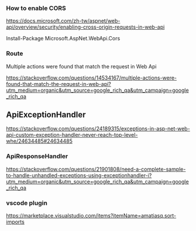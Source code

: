 ### How to enable CORS
https://docs.microsoft.com/zh-tw/aspnet/web-api/overview/security/enabling-cross-origin-requests-in-web-api

Install-Package Microsoft.AspNet.WebApi.Cors

### Route
Multiple actions were found that match the request in Web Api


https://stackoverflow.com/questions/14534167/multiple-actions-were-found-that-match-the-request-in-web-api?utm_medium=organic&utm_source=google_rich_qa&utm_campaign=google_rich_qa

## ApiExceptionHandler

https://stackoverflow.com/questions/24189315/exceptions-in-asp-net-web-api-custom-exception-handler-never-reach-top-level-whe/24634485#24634485


### ApiResponseHandler
https://stackoverflow.com/questions/21901808/need-a-complete-sample-to-handle-unhandled-exceptions-using-exceptionhandler-i?utm_medium=organic&utm_source=google_rich_qa&utm_campaign=google_rich_qa

### vscode plugin
https://marketplace.visualstudio.com/items?itemName=amatiasq.sort-imports

